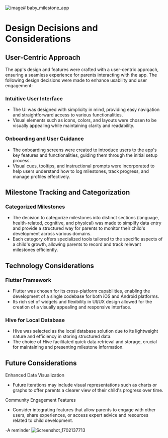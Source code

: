 ![image](https://github.com/Lenien1999/Baby-Milestone-Tracker-App/assets/79860354/24219fdf-a1ee-419d-be8b-7f0c8be1876c)# baby_milestone_app

 
# Design Decisions and Considerations

## User-Centric Approach

The app's design and features were crafted with a user-centric approach, ensuring a seamless experience for parents interacting with the app. The following design decisions were made to enhance usability and user engagement:

### Intuitive User Interface
- The UI was designed with simplicity in mind, providing easy navigation and straightforward access to various functionalities.
- Visual elements such as icons, colors, and layouts were chosen to be visually appealing while maintaining clarity and readability.

### Onboarding and User Guidance
- The onboarding screens were created to introduce users to the app's key features and functionalities, guiding them through the initial setup process.
- Visual cues, tooltips, and instructional prompts were incorporated to help users understand how to log milestones, track progress, and manage profiles effectively.

## Milestone Tracking and Categorization

### Categorized Milestones
- The decision to categorize milestones into distinct sections (language, health-related, cognitive, and physical) was made to simplify data entry and provide a structured way for parents to monitor their child's development across various domains.
- Each category offers specialized tools tailored to the specific aspects of a child's growth, allowing parents to record and track relevant milestones efficiently.

## Technology Considerations

### Flutter Framework
- Flutter was chosen for its cross-platform capabilities, enabling the development of a single codebase for both iOS and Android platforms.
- Its rich set of widgets and flexibility in UI/UX design allowed for the creation of a visually appealing and responsive interface.

### Hive for Local Database
- Hive was selected as the local database solution due to its lightweight nature and efficiency in storing structured data.
- The choice of Hive facilitated quick data retrieval and storage, crucial for maintaining and presenting milestone information.

## Future Considerations

Enhanced Data Visualization
- Future iterations may include visual representations such as charts or graphs to offer parents a clearer view of their child's progress over time.
  
 Community Engagement Features
- Consider integrating features that allow parents to engage with other users, share experiences, or access expert advice and resources related to child development.

-A reminder 
 ![Screenshot_1702137713](https://github.com/Lenien1999/Baby-Milestone-Tracker-App/assets/79860354/48cb21d7-04ed-45ab-bfe4-e926b79594b9)


 
